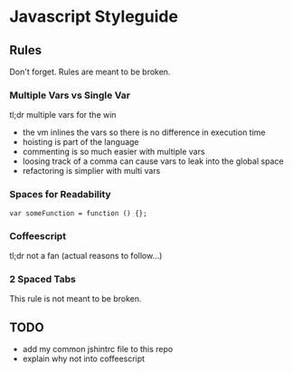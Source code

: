 # Javascript Styleguide

## Rules
Don't forget. Rules are meant to be broken.

### Multiple Vars vs Single Var
tl;dr multiple vars for the win

- the vm inlines the vars so there is no difference in execution time
- hoisting is part of the language
- commenting is so much easier with multiple vars
- loosing track of a comma can cause vars to leak into the global space
- refactoring is simplier with multi vars

### Spaces for Readability
```
var someFunction = function () {};
```

### Coffeescript
tl;dr not a fan (actual reasons to follow...)

### 2 Spaced Tabs
This rule is not meant to be broken.

## TODO
- add my common jshintrc file to this repo
- explain why not into coffeescript